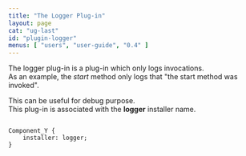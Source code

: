 ```yaml
---
title: "The Logger Plug-in"
layout: page
cat: "ug-last"
id: "plugin-logger"
menus: [ "users", "user-guide", "0.4" ]
---
```


The logger plug-in is a plug-in which only logs invocations.  
As an example, the *start* method only logs that "the start method was invoked".

This can be useful for debug purpose.  
This plug-in is associated with the **logger** installer name.

<pre><code class="language-roboconf">
Component_Y {
	installer: logger;
}
</code></pre>
